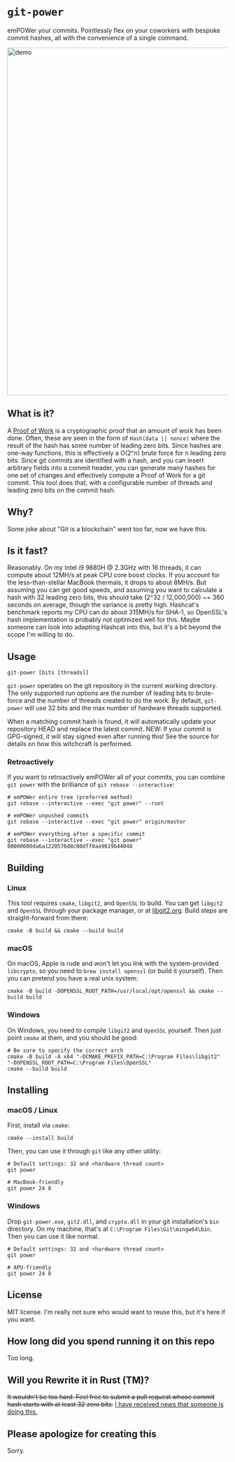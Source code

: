 # `git-power`
emPOWer your commits. Pointlessly flex on your coworkers with bespoke commit hashes,
all with the convenience of a single command. 

[<img width="795" alt="demo" src="https://user-images.githubusercontent.com/711973/124827890-92e23300-df44-11eb-8702-7627f7c4170b.png">](https://github.com/CouleeApps/git-power/commits/master)

## What is it?
A [Proof of Work](https://en.wikipedia.org/wiki/Proof_of_work) is a cryptographic proof 
that an amount of work has been done. Often, these are seen in the form of
`Hash(data || nonce)` where the result of the hash has some number of leading zero bits. 
Since hashes are one-way functions, this is effectively a O(2^n) brute force for n leading
zero bits. Since git commits are identified with a hash, and you can insert arbitrary
fields into a commit header, you can generate many hashes for one set of changes and
effectively compute a Proof of Work for a git commit. This tool does that, with a
configurable number of threads and leading zero bits on the commit hash.  

## Why?
Some joke about "Git is a blockchain" went too far, now we have this.

## Is it fast?
Reasonably. On my Intel i9 9880H @ 2.3GHz with 16 threads, it can compute about 12MH/s at
peak CPU core boost clocks. If you account for the less-than-stellar MacBook thermals, it
drops to about 8MH/s. But assuming you can get good speeds, and assuming you want to
calculate a hash with 32 leading zero bits, this should take
(2^32 / 12,000,000) ~= 360 seconds on average, though the variance is pretty high.
Hashcat's benchmark reports my CPU can do about 315MH/s for SHA-1, so OpenSSL's hash 
implementation is probably not optimized well for this. Maybe someone can look into
adapting Hashcat into this, but it's a bit beyond the scope I'm willing to do. 

## Usage

    git-power [bits [threads]]

`git-power` operates on the git repository in the current working directory.
The only supported run options are the number of leading bits to brute-force and the
number of threads created to do the work. By default, `git-power` will use 32 bits and
the max number of hardware threads supported.

When a matching commit hash is found, it will automatically update your repository HEAD
and replace the latest commit. NEW: If your commit is GPG-signed, it will stay signed
even after running this! See the source for details on how this witchcraft is performed.

### Retroactively

If you want to retroactively emPOWer all of your commits, you can combine `git power`
with the brilliance of `git rebase --interactive`:

    # emPOWer entire tree (preferred method)
    git rebase --interactive --exec "git power" --root

    # emPOWer unpushed commits
    git rebase --interactive --exec "git power" origin/master

    # emPOWer everything after a specific commit
    git rebase --interactive --exec "git power" 00000000da6a1220576d8c00dff8aa9619b44048

## Building

### Linux
This tool requires `cmake`, `libgit2`, and `OpenSSL` to build. You can get `libgit2` and
`OpenSSL` through your package manager, or at [libgit2.org](https://libgit2.org/).
Build steps are straight-forward from there:

    cmake -B build && cmake --build build

### macOS
On macOS, Apple is rude and won't let you link with the system-provided `libcrypto`, so
you need to `brew install openssl` (or build it yourself). Then you can pretend you have a
real unix system:

    cmake -B build -DOPENSSL_ROOT_PATH=/usr/local/opt/openssl && cmake --build build

### Windows
On Windows, you need to compile `libgit2` and `OpenSSL` yourself. Then just point `cmake`
at them, and you should be good: 

    # Be sure to specify the correct arch
    cmake -B build -A x64 "-DCMAKE_PREFIX_PATH=C:\Program Files\libgit2" "-DOPENSSL_ROOT_PATH=C:\Program Files\OpenSSL"
    cmake --build build

## Installing

### macOS / Linux
First, install via `cmake`:

    cmake --install build

Then, you can use it through `git` like any other utility:

    # Default settings: 32 and <hardware thread count>
    git power

    # MacBook-friendly
    git power 24 8

### Windows
Drop `git-power.exe`, `git2.dll`, and `crypto.dll` in your git installation's `bin`
directory. On my machine, that's at `C:\Program Files\Git\mingw64\bin`. Then you can use
it like normal.

    # Default settings: 32 and <hardware thread count>
    git power
    
    # APU-friendly
    git power 24 8

## License
MIT license. I'm really not sure who would want to reuse this, but it's here if you want.

## How long did you spend running it on this repo
Too long.

## Will you Rewrite it in Rust (TM)?
~~It wouldn't be too hard. Feel free to submit a pull request whose commit hash starts with
at least 32 zero bits.~~ [I have received news that someone is doing this.](https://github.com/mkrasnitski/git-power-rs)

## Please apologize for creating this
Sorry.
